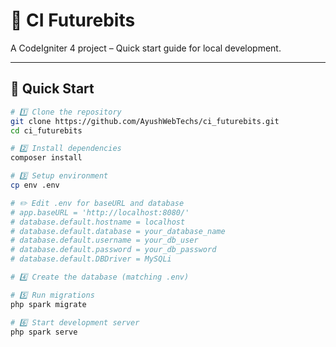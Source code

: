 # 🎯 CI Futurebits

A CodeIgniter 4 project – Quick start guide for local development.

---

## 🚀 Quick Start

```bash
# 1️⃣ Clone the repository
git clone https://github.com/AyushWebTechs/ci_futurebits.git
cd ci_futurebits

# 2️⃣ Install dependencies
composer install

# 3️⃣ Setup environment
cp env .env

# ✏️ Edit .env for baseURL and database
# app.baseURL = 'http://localhost:8080/'
# database.default.hostname = localhost
# database.default.database = your_database_name
# database.default.username = your_db_user
# database.default.password = your_db_password
# database.default.DBDriver = MySQLi

# 4️⃣ Create the database (matching .env)

# 5️⃣ Run migrations
php spark migrate

# 6️⃣ Start development server
php spark serve
